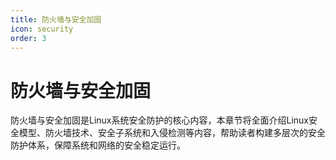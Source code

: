 ```yaml
---
title: 防火墙与安全加固
icon: security
order: 3
---
```


# 防火墙与安全加固

防火墙与安全加固是Linux系统安全防护的核心内容，本章节将全面介绍Linux安全模型、防火墙技术、安全子系统和入侵检测等内容，帮助读者构建多层次的安全防护体系，保障系统和网络的安全稳定运行。
